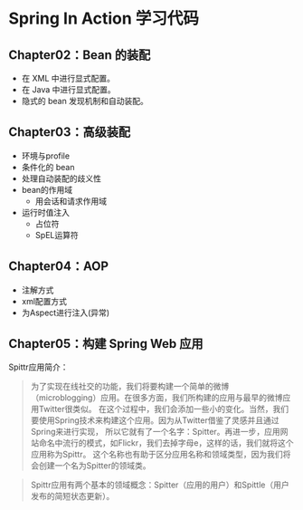 # Spring In Action  学习代码

## Chapter02：Bean 的装配

- 在 XML 中进行显式配置。
- 在 Java 中进行显式配置。
- 隐式的 bean 发现机制和自动装配。

## Chapter03：高级装配

- 环境与profile
- 条件化的 bean
- 处理自动装配的歧义性
- bean的作用域
    - 用会话和请求作用域
- 运行时值注入
    - 占位符
    - SpEL运算符

## Chapter04：AOP

- 注解方式
- xml配置方式
- 为Aspect进行注入(异常)

## Chapter05：构建 Spring Web 应用

Spittr应用简介：
>为了实现在线社交的功能，我们将要构建一个简单的微博（microblogging）应用。在很多方面，我们所构建的应用与最早的微博应用Twitter很类似。
在这个过程中，我们会添加一些小的变化。当然，我们要使用Spring技术来构建这个应用。因为从Twitter借鉴了灵感并且通过Spring来进行实现，
所以它就有了一个名字：Spitter。再进一步，应用网站命名中流行的模式，如Flickr，我们去掉字母e，这样的话，我们就将这个应用称为Spittr。
这个名称也有助于区分应用名称和领域类型，因为我们将会创建一个名为Spitter的领域类。

>Spittr应用有两个基本的领域概念：Spitter（应用的用户）和Spittle（用户发布的简短状态更新）。
